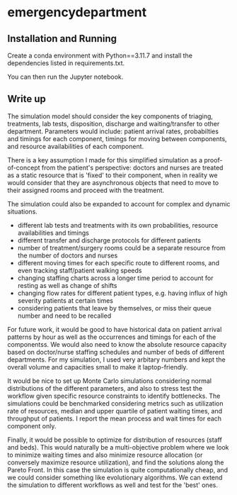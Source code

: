 # emergencydepartment

## Installation and Running
Create a conda environment with Python==3.11.7 and install the dependencies listed in requirements.txt.

You can then run the Jupyter notebook.

## Write up
The simulation model should consider the key components of triaging, treatments, lab tests, disposition, discharge and waiting/transfer to other department.
Parameters would include: patient arrival rates, probabilties and timings for each component, timings for moving between components, and resource availabilities of each component.

There is a key assumption I made for this simplified simulation as a proof-of-concept from the patient's perspective: doctors and nurses are treated as a static resource that is 'fixed' to their component, when in reality we would consider that they are asynchronous objects that need to move to their assigned rooms and proceed with the treatment.

The simulation could also be expanded to account for complex and dynamic situations.
- different lab tests and treatments with its own probabilities, resource availabilities and timings
- different transfer and discharge protocols for different patients
- number of treatment/surgery rooms could be a separate resource from the number of doctors and nurses
- different moving times for each specific route to different rooms, and even tracking staff/patient walking speeds
- changing staffing charts across a longer time period to account for resting as well as change of shifts
- changing flow rates for different patient types, e.g. having influx of high severity patients at certain times
- considering patients that leave by themselves, or miss their queue number and need to be recalled

For future work, it would be good to have historical data on patient arrival patterns by hour as well as the occurrences and timings for each of the componentss. We would also need to know the absolute resource capacity based on doctor/nurse staffing schedules and number of beds of different departments. For my simulation, I used very arbitary numbers and kept the overall volume and capacities small to make it laptop-friendly.

It would be nice to set up Monte Carlo simulations considering normal distributions of the different parameters, and also to stress test the workflow given specific resource constraints to identify bottlenecks. The simulations could be benchmarked considering metrics such as utilization rate of resources, median and upper quartile of patient waiting times, and throughput of patients. I report the mean process and wait times for each component only.

Finally, it would be possible to optimize for distribution of resources (staff and beds). This would naturally be a multi-objective problem where we look to minimize waiting times and also minimize resource allocation (or conversely maximize resource utilization), and find the solutions along the Pareto Front. In this case the simulation is quite computationally cheap, and we could consider something like evolutionary algorithms. We can extend the simulation to different workflows as well and test for the 'best' ones.
